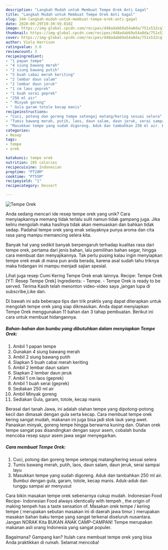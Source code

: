 ```yaml
---
description: "Langkah Mudah untuk Membuat Tempe Orek Anti Gagal"
title: "Langkah Mudah untuk Membuat Tempe Orek Anti Gagal"
slug: 344-langkah-mudah-untuk-membuat-tempe-orek-anti-gagal
date: 2020-09-29T19:39:59.010Z
image: https://img-global.cpcdn.com/recipes/d48adab69a54a8da/751x532cq70/tempe-orek-foto-resep-utama.jpg
thumbnail: https://img-global.cpcdn.com/recipes/d48adab69a54a8da/751x532cq70/tempe-orek-foto-resep-utama.jpg
cover: https://img-global.cpcdn.com/recipes/d48adab69a54a8da/751x532cq70/tempe-orek-foto-resep-utama.jpg
author: Viola Harrison
ratingvalue: 3.6
reviewcount: 3
recipeingredient:
- "1 papan tempe"
- "4 siung bawang merah"
- "2 siung bawang putih"
- "5 buah cabai merah keriting"
- "2 lembar daun salam"
- "2 lembar daun jeruk"
- "1 cm laos geprek"
- "1 buah serai geprek"
- "250 ml air"
- " Minyak goreng"
- " Gula garam totole kecap manis"
recipeinstructions:
- "Cuci, potong dan goreng tempe setengaj matang/kering sesuai selera"
- "Tumis bawang merah, putih, laos, daun salam, daun jeruk, serai sampai layu"
- "Masukkan tempe yang sudah digoreng. Aduk dan tambahkan 250 ml air. Bumbui dengan gula, garam, totole, kecap manis. Aduk-aduk dan tunggu sampai air menyusut"
categories:
- Resep
tags:
- tempe
- orek

katakunci: tempe orek 
nutrition: 285 calories
recipecuisine: Indonesian
preptime: "PT20M"
cooktime: "PT55M"
recipeyield: "1"
recipecategory: Dessert

---
```



![Tempe Orek](https://img-global.cpcdn.com/recipes/d48adab69a54a8da/751x532cq70/tempe-orek-foto-resep-utama.jpg)

Anda sedang mencari ide resep tempe orek yang unik? Cara menyiapkannya memang tidak terlalu sulit namun tidak gampang juga. Jika keliru mengolah maka hasilnya tidak akan memuaskan dan bahkan tidak sedap. Padahal tempe orek yang enak selayaknya punya aroma dan cita rasa yang mampu memancing selera kita.

Banyak hal yang sedikit banyak berpengaruh terhadap kualitas rasa dari tempe orek, pertama dari jenis bahan, lalu pemilihan bahan segar, hingga cara membuat dan menyajikannya. Tak perlu pusing kalau ingin menyiapkan tempe orek enak di mana pun anda berada, karena asal sudah tahu triknya maka hidangan ini mampu menjadi sajian spesial.

Lihat juga resep Cumi Kering Tempe Orek enak lainnya. Recipe: Tempe Orek [YT: Resep Tempe Orek] Ingredients: - Tempe. - Tempe Orek is ready to be served. Terima Kasih telah menonton video-video saya ,jangan lupa di subscribe,Like dan.


Di bawah ini ada beberapa tips dan trik praktis yang dapat diterapkan untuk mengolah tempe orek yang siap dikreasikan. Anda dapat menyiapkan Tempe Orek menggunakan 11 bahan dan 3 tahap pembuatan. Berikut ini cara untuk membuat hidangannya.

<!--inarticleads1-->

##### Bahan-bahan dan bumbu yang dibutuhkan dalam menyiapkan Tempe Orek:

1. Ambil 1 papan tempe
1. Gunakan 4 siung bawang merah
1. Ambil 2 siung bawang putih
1. Siapkan 5 buah cabai merah keriting
1. Ambil 2 lembar daun salam
1. Siapkan 2 lembar daun jeruk
1. Ambil 1 cm laos (geprek)
1. Ambil 1 buah serai (geprek)
1. Sediakan 250 ml air
1. Ambil  Minyak goreng
1. Sediakan  Gula, garam, totole, kecap manis


Berasal dari tanah Jawa, ini adalah olahan tempe yang dipotong-potong kecil dan dimasak dengan gula serta kecap. Cara membuat tempe orek kering sangat mudah, makanan ini juga bisa jadi stok lauk yang awet. Panaskan minyak, goreng tempe hingga berwarna kuning dan. Olahan orek tempe sangat pas disandingkan dengan sayur asem, cobalah bunda mencoba resep sayur asem jawa segar menyegarkan. 

<!--inarticleads2-->

##### Cara membuat Tempe Orek:

1. Cuci, potong dan goreng tempe setengaj matang/kering sesuai selera
1. Tumis bawang merah, putih, laos, daun salam, daun jeruk, serai sampai layu
1. Masukkan tempe yang sudah digoreng. Aduk dan tambahkan 250 ml air. Bumbui dengan gula, garam, totole, kecap manis. Aduk-aduk dan tunggu sampai air menyusut


Cara bikin masakan tempe orek sebenarnya cukup mudah. Indonesian Food Recipe- Indonesian Food always identically with tempeh , the origin of making tempeh has a taste sensation of. Masakan orek tempe / kering tempe ( merupakan sebutan masakan ini di daerah jawa timur ) merupakan masakan bahan baku tempe yang sangat terkenal diseluruh nusantara. Jangan NORAK Kita BUKAN ANAK CAMP-CAMPAN! Tempe merupakan makanan asli orang Indonesia yang sangat populer. 

Bagaimana? Gampang kan? Itulah cara membuat tempe orek yang bisa Anda praktikkan di rumah. Selamat mencoba!
